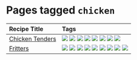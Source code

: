 # Pages tagged `chicken`

|Recipe Title|Tags
|:---|:---|
|[Chicken Tenders](../recipes/chickentenders.md)|[![](https://img.shields.io/badge/tag-airfryer-5e3ff5)](../tags/airfryer.md) [![](https://img.shields.io/badge/tag-amazing-3faa68)](../tags/amazing.md) [![](https://img.shields.io/badge/tag-battered-6b1fb)](../tags/battered.md) [![](https://img.shields.io/badge/tag-chicken-d93385)](../tags/chicken.md) [![](https://img.shields.io/badge/tag-crumbed-237124)](../tags/crumbed.md) [![](https://img.shields.io/badge/tag-messy-8ce6fc)](../tags/messy.md) [![](https://img.shields.io/badge/tag-mine-9ab3df)](../tags/mine.md) [![](https://img.shields.io/badge/tag-sides-12b63)](../tags/sides.md)|
|[Fritters](../recipes/fritters.md)|[![](https://img.shields.io/badge/tag-chicken-d93385)](../tags/chicken.md) [![](https://img.shields.io/badge/tag-dairy-4b9e32)](../tags/dairy.md) [![](https://img.shields.io/badge/tag-dinner-945e60)](../tags/dinner.md) [![](https://img.shields.io/badge/tag-family-f05668)](../tags/family.md) [![](https://img.shields.io/badge/tag-fried-379a95)](../tags/fried.md) [![](https://img.shields.io/badge/tag-ham-1d5152)](../tags/ham.md) [![](https://img.shields.io/badge/tag-lamb-af803c)](../tags/lamb.md) [![](https://img.shields.io/badge/tag-leftovers-e2596)](../tags/leftovers.md) [![](https://img.shields.io/badge/tag-vegetables-f1d19f)](../tags/vegetables.md)|